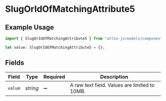 # SlugOrIdOfMatchingAttribute5

## Example Usage

```typescript
import { SlugOrIdOfMatchingAttribute5 } from "attio-js/models/components";

let value: SlugOrIdOfMatchingAttribute5 = {};
```

## Fields

| Field                                         | Type                                          | Required                                      | Description                                   |
| --------------------------------------------- | --------------------------------------------- | --------------------------------------------- | --------------------------------------------- |
| `value`                                       | *string*                                      | :heavy_minus_sign:                            | A raw text field. Values are limited to 10MB. |